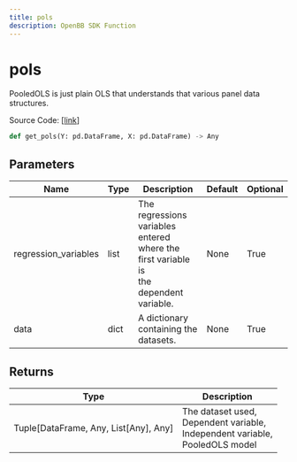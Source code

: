 ```yaml
---
title: pols
description: OpenBB SDK Function
---
```


# pols

PooledOLS is just plain OLS that understands that various panel data structures.

Source Code: [[link](https://github.com/OpenBB-finance/OpenBBTerminal/tree/main/openbb_terminal/econometrics/regression_model.py#L245)]

```python
def get_pols(Y: pd.DataFrame, X: pd.DataFrame) -> Any
```
## Parameters

| Name | Type | Description | Default | Optional |
| ---- | ---- | ----------- | ------- | -------- |
| regression_variables | list | The regressions variables entered where the first variable is<br/>the dependent variable. | None | True |
| data | dict | A dictionary containing the datasets. | None | True |

## Returns

| Type | Description |
| ---- | ----------- |
| Tuple[DataFrame, Any, List[Any], Any] | The dataset used,<br/>Dependent variable,<br/>Independent variable,<br/>PooledOLS model |

